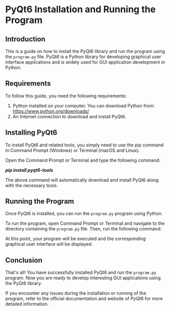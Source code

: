# PyQt6 Installation and Running the Program

## Introduction

This is a guide on how to install the PyQt6 library and run the program using the `program.py` file. PyQt6 is a Python library for developing graphical user interface applications and is widely used for GUI application development in Python.

## Requirements

To follow this guide, you need the following requirements:

1. Python installed on your computer. You can download Python from: https://www.python.org/downloads/
2. An Internet connection to download and install PyQt6.

## Installing PyQt6

To install PyQt6 and related tools, you simply need to use the pip command in Command Prompt (Windows) or Terminal (macOS and Linux).

Open the Command Prompt or Terminal and type the following command:

***pip install pyqt6-tools***

The above command will automatically download and install PyQt6 along with the necessary tools.

## Running the Program

Once PyQt6 is installed, you can run the `program.py` program using Python.

To run the program, open Command Prompt or Terminal and navigate to the directory containing the `program.py` file. Then, run the following command:


At this point, your program will be executed and the corresponding graphical user interface will be displayed.

## Conclusion

That's all! You have successfully installed PyQt6 and run the `program.py` program. Now you are ready to develop interesting GUI applications using the PyQt6 library.

If you encounter any issues during the installation or running of the program, refer to the official documentation and website of PyQt6 for more detailed information.

